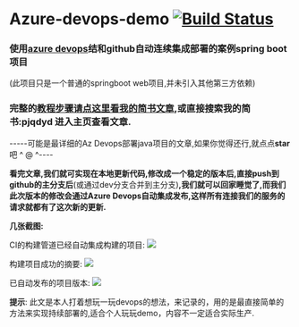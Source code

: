 # Azure-devops-demo [![Build Status](https://dev.azure.com/1909025079/azure-devops/_apis/build/status/azure-devops-Maven-CI?branchName=master)](https://dev.azure.com/1909025079/azure-devops/_build/latest?definitionId=4&branchName=master)<br>
### 使用[azure devops](https://azure.microsoft.com/zh-tw/services/devops/)结和github自动连续集成部署的案例spring boot项目
(此项目只是一个普通的springboot web项目,并未引入其他第三方依赖)

### 完整的[教程步骤请点这里看我的简书文章](https://www.jianshu.com/p/6eb5e388c112),或直接搜索我的简书:pjqdyd 进入主页查看文章.

-----可能是最详细的Az Devops部署java项目的文章,如果你觉得还行,就点点**star**吧 ^ @  ^----

**看完文章,我们就可实现在本地更新代码,修改成一个稳定的版本后,直接push到github的主分支后**(或通过dev分支合并到主分支)**,我们就可以回家睡觉了,而我们此次版本的修改会通过Azure Devops自动集成发布,这样所有连接我们的服务的请求就都有了这次新的更新.**

**几张截图:**

CI的构建管道已经自动集成构建的项目:
![](https://upload-images.jianshu.io/upload_images/14511997-dd6930eeb0ff7ba4.png?imageMogr2/auto-orient/strip%7CimageView2/2/w/1240)

构建项目成功的摘要:
![](https://upload-images.jianshu.io/upload_images/14511997-db47e0e6cc8477fd.png?imageMogr2/auto-orient/strip%7CimageView2/2/w/1240)

已自动发布的项目版本:
![](https://upload-images.jianshu.io/upload_images/14511997-78c50e2defae72aa.png?imageMogr2/auto-orient/strip%7CimageView2/2/w/1240)



**提示**:
此文是本人打着想玩一玩devops的想法，来记录的，用的是最直接简单的方法来实现持续部署的,适合个人玩玩demo，内容不一定适合实际生产.
